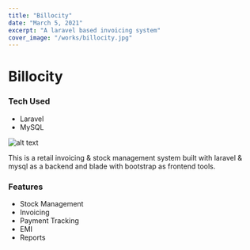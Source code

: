 ```yaml
---
title: "Billocity"
date: "March 5, 2021"
excerpt: "A laravel based invoicing system"
cover_image: "/works/billocity.jpg"
---
```


# Billocity

### Tech Used

- Laravel
- MySQL

![alt text](/works/billocity.jpg)

This is a retail invoicing & stock management system built with laravel & mysql as a backend and blade with bootstrap as frontend tools.

### Features

- Stock Management
- Invoicing
- Payment Tracking
- EMI
- Reports
